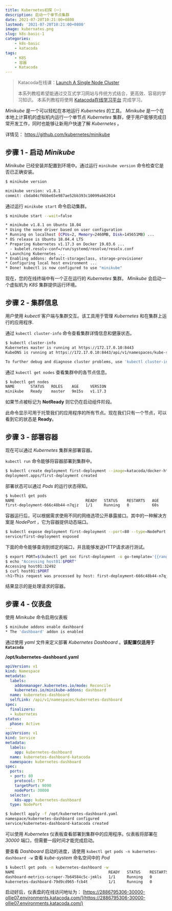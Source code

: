 ```yaml
---
title: Kubernetes初探（一）
description: 启动一个单节点集群
date: 2021-07-20T10:21:00+0800
lastmod: '2021-07-20T10:21:00+0800'
image: kubernates.png
slug: k8s-basic-1
categories:
    - k8s-basic
    - katacoda
tags:
    - K8S
    - 容器
    - Katacoda
---
```


> Katacoda在线课：[Launch A Single Node Cluster](https://www.katacoda.com/courses/kubernetes/launch-single-node-cluster)
> 
> 本系列教程希望能通过交互式学习网站与传统方式结合，更高效、容易的学习知识。
> 本系列教程将使用 [Katacoda在线学习平台](https://www.katacoda.com) 完成学习。

*Minikube* 是一个可以轻松在本地运行 *Kubernetes* 的工具。 *Minikube* 是一个在本地上计算机的虚拟机内运行一个单节点 *Kubernetes* 集群，便于用户能够完成日常开发工作，同时也能够让新用户快速了解 *Kubernetes* 。 

详情见： https://github.com/kubernetes/minikube

## 步骤 1 - 启动 *Minikube*

*Minikube* 已经安装并配置到环境中。通过运行 `minikube version` 命令检查它是否已正确安装。

```bash
$ minikube version

minikube version: v1.8.1
commit: cbda04cf6bbe65e987ae52bb393c10099ab62014
```

通过运行 `minikube start` 命令启动集群。

```bash
$ minikube start --wait=false

* minikube v1.8.1 on Ubuntu 18.04
* Using the none driver based on user configuration
* Running on localhost (CPUs=2, Memory=2460MB, Disk=145651MB) ...
* OS release is Ubuntu 18.04.4 LTS
* Preparing Kubernetes v1.17.3 on Docker 19.03.6 ...
  - kubelet.resolv-conf=/run/systemd/resolve/resolv.conf
* Launching Kubernetes ... 
* Enabling addons: default-storageclass, storage-provisioner
* Configuring local host environment ...
* Done! kubectl is now configured to use "minikube"
```

现在，您的在线终端中有一个正在运行的 *Kubernetes* 集群。 *Minikube* 会启动一个虚拟机为 *K8S* 集群提供运行环境。

## 步骤 2 - 集群信息

用户使用 *kubectl* 客户端与集群交互。该工具用于管理 *Kubernetes* 和在集群上运行的应用程序.

通过 `kubectl cluster-info` 命令查看集群详情信息和健康状态。

```bash
$ kubectl cluster-info
Kubernetes master is running at https://172.17.0.10:8443
KubeDNS is running at https://172.17.0.10:8443/api/v1/namespaces/kube-system/services/kube-dns:dns/proxy

To further debug and diagnose cluster problems, use 'kubectl cluster-info dump'.
```

通过 `kubectl get nodes` 查看集群中的各节点信息。

```bash
$ kubectl get nodes
NAME       STATUS   ROLES    AGE     VERSION
minikube   Ready    master   9m15s   v1.17.3
```

如果节点被标记为 **NotReady** 则它仍在启动组件阶段。

此命令显示可用于托管我们的应用程序的所有节点。现在我们只有一个节点，可以看到它的状态是 **Ready**。

## 步骤 3 - 部署容器

现在可以通过 *Kubernetes* 集群来部署容器。

`kubectl run` 命令能够将容器部署到集群中。

```bash
$ kubectl create deployment first-deployment --image=katacoda/docker-http-server
deployment.apps/first-deployment created
```

部署状态可以通过 *Pods* 的运行状态得知。

```bash
$ kubectl get pods
NAME                               READY   STATUS    RESTARTS   AGE
first-deployment-666c48b44-n7qjz   1/1     Running   0          60s
```

容器运行后，可以根据需求使用不同的网络选项公开暴露接口。其中的一种解决方案是 *NodePort* ，它为容器提供动态端口。

``` bash
$ kubectl expose deployment first-deployment --port=80 --type=NodePort
service/first-deployment exposed
```
下面的命令能够查询到绑定的端口，并且能够发送HTTP请求进行测试。

``` bash
$ export PORT=$(kubectl get svc first-deployment -o go-template='{{range.spec.ports}}{{if .nodePort}}{{.nodePort}}{{"\n"}}{{end}}{{end}}')
$ echo "Accessing host01:$PORT"
Accessing host01:32492
$ curl host01:$PORT
<h1>This request was processed by host: first-deployment-666c48b44-n7qjz</h1>
```

结果显示的是处理请求的容器。

## 步骤 4 - 仪表盘

使用 *Minikube* 命令启用仪表板
```bash
$ minikube addons enable dashboard
* The 'dashboard' addon is enabled
```
通过使用 *yaml* 文件来定义部署 *Kubernetes Dashboard* 。**该配置仅适用于`Katacoda`**

**/opt/kubernetes-dashboard.yaml**
``` yaml
apiVersion: v1
kind: Namespace
metadata:
  labels:
    addonmanager.kubernetes.io/mode: Reconcile
    kubernetes.io/minikube-addons: dashboard
  name: kubernetes-dashboard
  selfLink: /api/v1/namespaces/kubernetes-dashboard
spec:
  finalizers:
  - kubernetes
status:
  phase: Active
---
apiVersion: v1
kind: Service
metadata:
  labels:
    app: kubernetes-dashboard
  name: kubernetes-dashboard-katacoda
  namespace: kubernetes-dashboard
spec:
  ports:
  - port: 80
    protocol: TCP
    targetPort: 9090
    nodePort: 30000
  selector:
    k8s-app: kubernetes-dashboard
  type: NodePort
```

```bash
$ kubectl apply -f /opt/kubernetes-dashboard.yaml
namespace/kubernetes-dashboard configured
service/kubernetes-dashboard-katacoda created
```

可以使用 *Kubernetes* 仪表板查看部署到集群中的应用程序。仪表板将部署在 *30000* 端口，但需要一段时间才能完成启动。

要查看 *Dashboard* 启动的进度，请使用 `kubectl get pods -n kubernetes-dashboard -w` 查看 *kube-system* 命名空间中的 *Pod*

```bash
$ kubectl get pods -n kubernetes-dashboard -w
NAME                                         READY   STATUS    RESTARTS   AGE
dashboard-metrics-scraper-7b64584c5c-jmkls   1/1     Running   0          6m15s
kubernetes-dashboard-79d9cd965-fcb4t         1/1     Running   0          6m14s
```

启动好后，仪表盘的在线访问地址为： [https://2886795306-30000-ollie07.environments.katacoda.com/](https://2886795306-30000-ollie07.environments.katacoda.com/)